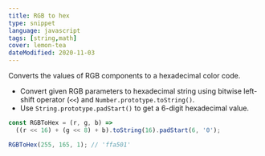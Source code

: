 ```yaml
---
title: RGB to hex
type: snippet
language: javascript
tags: [string,math]
cover: lemon-tea
dateModified: 2020-11-03
---
```


Converts the values of RGB components to a hexadecimal color code.

- Convert given RGB parameters to hexadecimal string using bitwise left-shift operator (`<<`) and `Number.prototype.toString()`.
- Use `String.prototype.padStart()` to get a 6-digit hexadecimal value.

```js
const RGBToHex = (r, g, b) =>
  ((r << 16) + (g << 8) + b).toString(16).padStart(6, '0');

RGBToHex(255, 165, 1); // 'ffa501'
```
